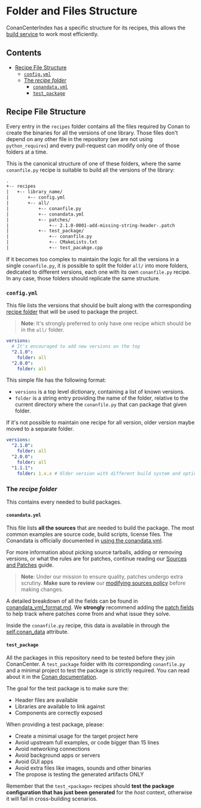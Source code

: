 # Folder and Files Structure

ConanCenterIndex has a specific structure for its recipes, this allows the [build service](../README.md#the-build-service)
to work most efficiently.

<!-- toc -->
## Contents

  * [Recipe File Structure](#recipe-file-structure)
    * [`config.yml`](#configyml)
    * [The _recipe folder_](#the-_recipe-folder_)
      * [`conandata.yml`](#conandatayml)
      * [`test_package`](#test_package)<!-- endToc -->

## Recipe File Structure

Every entry in the `recipes` folder contains all the files required by Conan to create the binaries for all the versions of one library. Those
files don't depend on any other file in the repository (we are not using `python_requires`) and every pull-request can modify only one of those
folders at a time.

This is the canonical structure of one of these folders, where the same `conanfile.py` recipe is suitable to build all the versions of the library:

```txt
.
+-- recipes
|   +-- library_name/
|       +-- config.yml
|       +-- all/
|           +-- conanfile.py
|           +-- conandata.yml
|           +-- patches/
|               +-- 2.1.0-0001-add-missing-string-header-.patch
|           +-- test_package/
|               +-- conanfile.py
|               +-- CMakeLists.txt
|               +-- test_pacakge.cpp
```

If it becomes too complex to maintain the logic for all the versions in a single `conanfile.py`, it is possible to split the folder `all/` into
more folders, dedicated to different versions, each one with its own `conanfile.py` recipe. In any case, those folders should replicate the
same structure.

### `config.yml`

This file lists the versions that should be built along with the corresponding [recipe folder](#the-recipe-folder) that will be used to package the project.

> **Note**: It's strongly preferred to only have one recipe which should be in the `all/` folder.

```yml
versions:
  # It's encouraged to add new versions on the top
  "2.1.0":
    folder: all
  "2.0.0":
    folder: all
```

This simple file has the following format:

* `versions` is a top level dictionary, containing a list of known versions.
* `folder` is a string entry providing the name of the folder, relative to the current directory where the `conanfile.py` that
can package that given folder.

If it's not possible to maintain one recipe for all version, older version maybe moved to a separate folder.

```yml
versions:
  "2.1.0":
    folder: all
  "2.0.0":
    folder: all
  "1.1.1":
    folder: 1.x.x # Older version with different build system and options that are not compatible with newer version
```

### The _recipe folder_

This contains every needed to build packages.

#### `conandata.yml`

This file lists **all the sources** that are needed to build the package. The most common examples are
source code, build scripts, license files. The Conandata is officially documented in [using the conandata.yml](https://docs.conan.io/2/tutorial/creating_packages/handle_sources_in_packages.html#using-the-conandata-yml-file).

For more information about picking source tarballs, adding or removing versions, or what the rules are for patches, continue reading our
[Sources and Patches](sources_and_patches.md) guide.

> **Note**: Under our mission to ensure quality, patches undergo extra scrutiny. **Make sure to review** our
> [modifying sources policy](sources_and_patches.md#policy-about-patching) before making changes.

A detailed breakdown of all the fields can be found in [conandata_yml_format.md](conandata_yml_format.md). We **strongly** recommend adding the
[patch fields](conandata_yml_format.md#patches-fields) to help track where patches come from and what issue they solve.

Inside the `conanfile.py` recipe, this data is available in through the [self.conan_data](https://docs.conan.io/2/reference/conanfile/attributes.html#conan-data) attribute.

#### `test_package`

All the packages in this repository need to be tested before they join ConanCenter. A `test_package` folder with its
corresponding `conanfile.py` and a minimal project to test the package is strictly required. You can read about it in the
[Conan documentation](https://docs.conan.io/2/tutorial/creating_packages/test_conan_packages.html#testing-conan-packages).

The goal for the test package is to make sure the:

* Header files are available
* Libraries are available to link against
* Components are correctly exposed

When providing a test package, please:

* Create a minimal usage for the target project here
* Avoid upstream full examples, or code bigger than 15 lines
* Avoid networking connections
* Avoid background apps or servers
* Avoid GUI apps
* Avoid extra files like images, sounds and other binaries
* The propose is testing the generated artifacts ONLY

Remember that the `test_<package>` recipes should **test the package configuration that has just been generated** for the
_host_ context, otherwise it will fail in cross-building scenarios.
